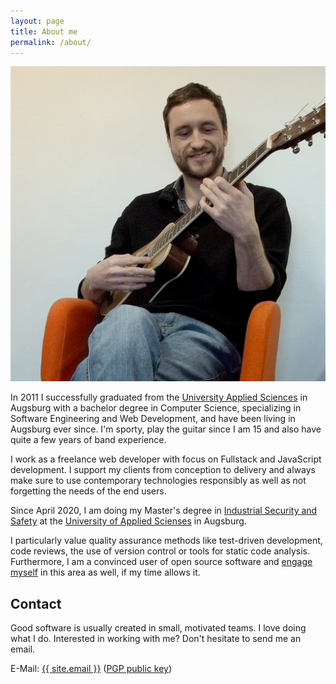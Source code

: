 ```yaml
---
layout: page
title: About me
permalink: /about/
---
```


<div style="text-align:center;">
    <a href="javascript:;" id="launcher">
        <img src="/images/me.jpg" class="selfie-about">
    </a>
</div>

In 2011 I successfully graduated from the <a target="_blank" href="https://www.hs-augsburg.de/">University Applied Sciences</a> in Augsburg with a bachelor degree in Computer Science, specializing in Software Engineering and Web Development, and have been living in Augsburg ever since. I'm sporty, play the guitar since I am 15 and also have quite a few years of band experience.

I work as a freelance web developer with focus on Fullstack and JavaScript development. I support my clients from conception to delivery and always make sure to use contemporary technologies responsibly as well as not forgetting the needs of the end users.

Since April 2020, I am doing my Master's degree in <a href="https://www.hs-augsburg.de/en/Electrical-Engineering/Industrial-Security-and-Safety-MSc.html" target=_blank>Industrial Security and Safety</a> at the <a target="_blank" href="https://www.hs-augsburg.de/">University of Applied Scienses</a> in Augsburg.

I particularly value quality assurance methods like test-driven development, code reviews, the use of version control or tools for static code analysis. Furthermore, I am a convinced user of open source software and <a target="_blank" href="https://github.com/mwager/">engage myself</a> in this area as well, if my time allows it.

<div style="display:none">
    <div class="fancy-images-in-grid pure-g">
        <div class="pure-u-1-3">
            <a href="/images/me.jpg" class="fancybox" rel="me-images">
                <img src="/images/me.jpg" />
            </a>
        </div>
        <div class="pure-u-1-3">
            <a href="/images/me/me1.jpg" class="fancybox" rel="me-images">
                <img src="/images/me/me1.jpg" />
            </a>
        </div>
        <div class="pure-u-1-3">
            <a href="/images/me/me2.jpg" class="fancybox" rel="me-images">
                <img src="/images/me/me2.jpg" />
            </a>
        </div>
    </div>
    <div class="fancy-images-in-grid pure-g">
        <div class="pure-u-1-3">
            <a href="/images/me/me3.jpg" class="fancybox" rel="me-images">
                <img src="/images/me/me3.jpg" />
            </a>
        </div>
        <div class="pure-u-1-3">
            <a href="/images/me/me4.jpg" class="fancybox" rel="me-images">
                <img src="/images/me/me4.jpg" />
            </a>
        </div>
        <div class="pure-u-1-3">
            <a href="/images/me/me5.jpg" class="fancybox" rel="me-images">
                <img src="/images/me/me5.jpg" />
            </a>
        </div>
    </div>
</div>

<script>
document.addEventListener("DOMContentLoaded", function(event) { 
  $("#launcher").on("click", function() {
      console.log($(".fancybox"));
        $(".fancybox").eq(0).trigger("click");
    });
});
</script>

## Contact

Good software is usually created in small, motivated teams. I love doing what I do. Interested in working with me? Don't hesitate to send me an email.

E-Mail: <a href="mailto:{{ site.email }}">{{ site.email }}</a> (<a href="/assets/mwager.asc">PGP public key</a>)<br/>
